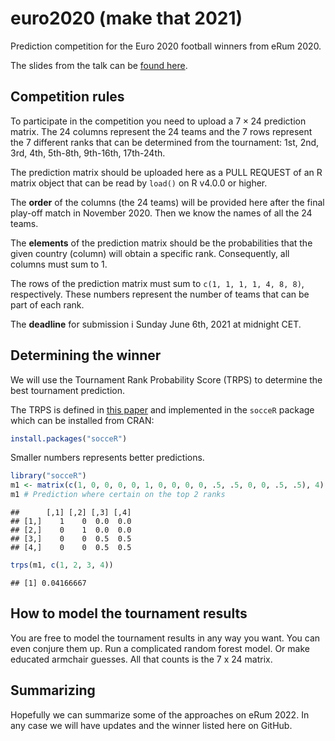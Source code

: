 # euro2020 (make that 2021)

Prediction competition for the Euro 2020 football winners from eRum 2020. 

The slides from the talk can be [found here](https://biostatistics.dk/talks/eRum2020/pred.pdf).

## Competition rules

To participate in the competition you need to upload a $7 \times 24$
prediction matrix. The 24 columns represent the 24 teams and the 7
rows represent the 7 different ranks that can be determined from the
tournament: 1st, 2nd, 3rd, 4th, 5th-8th, 9th-16th, 17th-24th.

The prediction matrix should be uploaded here as a PULL REQUEST of an
R matrix object that can be read by `load()` on R v4.0.0 or higher.

The **order** of the columns (the 24 teams) will be provided here
after the final play-off match in November 2020. Then we know the
names of all the 24 teams.

The **elements** of the prediction matrix should be the probabilities
that the given country (column) will obtain a specific
rank. Consequently, all columns must sum to 1.

The rows of the prediction matrix must sum to `c(1, 1, 1, 1, 4, 8,
8)`, respectively. These numbers represent the number of teams that
can be part of each rank.

The **deadline** for submission i Sunday June 6th, 2021 at midnight CET.


## Determining the winner

We will use the Tournament Rank Probability Score (TRPS) to determine
the best tournament prediction.

The TRPS is defined in [this paper](https://arxiv.org/abs/1912.07364) and implemented in the `socceR` package which can be installed from CRAN:



```r
install.packages("socceR")
```

Smaller numbers represents better predictions.


```r
library("socceR")
m1 <- matrix(c(1, 0, 0, 0, 0, 1, 0, 0, 0, 0, .5, .5, 0, 0, .5, .5), 4)
m1 # Prediction where certain on the top 2 ranks
```

```
##      [,1] [,2] [,3] [,4]
## [1,]    1    0  0.0  0.0
## [2,]    0    1  0.0  0.0
## [3,]    0    0  0.5  0.5
## [4,]    0    0  0.5  0.5
```

```r
trps(m1, c(1, 2, 3, 4))
```

```
## [1] 0.04166667
```


## How to model the tournament results

You are free to model the tournament results in any way you want. You
can even conjure them up. Run a complicated random forest model. Or
make educated armchair guesses. All that counts is the 7 x 24 matrix.


## Summarizing

Hopefully we can summarize some of the approaches on eRum 2022. In any case we will have updates and the winner listed here on GitHub.
